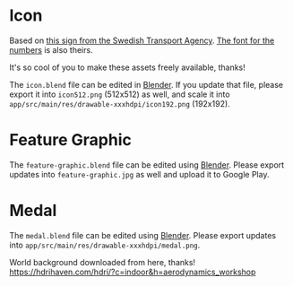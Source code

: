 # Icon
Based on [this sign from the Swedish Transport
Agency](https://www.transportstyrelsen.se/sv/vagtrafik/Vagmarken/Forbudsmarken/Forbud-mot-trafik-med-annat-motordrivet-fordon-an-moped-klass-II/).
[The font for the
numbers](https://www.transportstyrelsen.se/sv/vagtrafik/Trafikregler/Om-vagmarken/Teckensnitt/) is also theirs.

It's so cool of you to make these assets freely available, thanks!

The `icon.blend` file can be edited in
[Blender](https://www.blender.org/download/). If you update that file, please
export it into `icon512.png` (512x512) as well, and scale it into
`app/src/main/res/drawable-xxxhdpi/icon192.png` (192x192).

# Feature Graphic
The `feature-graphic.blend` file can be edited using
[Blender](https://www.blender.org/download/). Please export updates
into `feature-graphic.jpg` as well and upload it to Google Play.

# Medal
The `medal.blend` file can be edited using
[Blender](https://www.blender.org/download/). Please export updates
into `app/src/main/res/drawable-xxxhdpi/medal.png`.

World background downloaded from here, thanks!
https://hdrihaven.com/hdri/?c=indoor&h=aerodynamics_workshop
